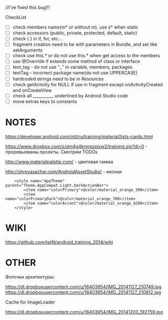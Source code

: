 //I've fixed this bug!!!

CheckList
* [ ] check members name(m* or without m), use s* when static
* [ ] check accessors (public, private, protected, default, static)
* [ ] check { } in if, for, etc...
* [ ] fragment creation need to be with parameters in Bundle, and set like setArguments
* [ ] check use this.* or do not use this.* when get access to the members
* [ ] use @Override if extends some method of class or interface 
* [ ] text_tag - do not use "_" in variable, members, packages
* [ ] textTag - incorrect package name(do not use UPPERCASE)
* [ ] hardcoded strings need to be in Resources
* [ ] check getActivity for NULL if use in fragment except onActivityCreated and onCreateView
* [ ] check all __________ underlined by Android Studio code
* [ ] move extras keys to constants

NOTES
=====

https://developer.android.com/intl/ru/training/material/lists-cards.html 

https://www.dropbox.com/s/dm4g4krmqzpixw2/training.zip?dl=0 - проревьюваны проекты. Смотрим TODOs


http://www.materialpalette.com/ - цветовая гамма

http://shreyasachar.com/AndroidAssetStudio/ - иконки

````
    <style name="AppTheme" parent="Theme.AppCompat.Light.DarkActionBar">
        <item name="colorPrimary">@color/material_orange_500</item>
        <item name="colorPrimaryDark">@color/material_orange_700</item>
        <item name="colorAccent">@color/material_orange_A200</item>
    </style>

````

WIKI
=====================


https://github.com/IstiN/android_training_2014/wiki

OTHER
=====================
Фоточки архитектуры:

https://dl.dropboxusercontent.com/u/16403954/IMG_20141127_210749.jpg
https://dl.dropboxusercontent.com/u/16403954/IMG_20141127_210812.jpg

Cache for ImageLoader


https://dl.dropboxusercontent.com/u/16403954/IMG_20141203_192759.jpg

